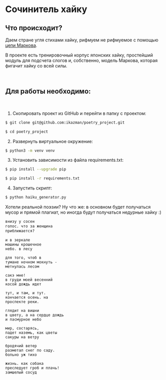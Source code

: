 # Сочинитель хайку

## Что происходит? <a name = "about"></a>

Даем стране угля стихами хайку, рифмуем не рифмуемое с помощью [цепи Маркова](https://ru.wikipedia.org/wiki/%D0%A6%D0%B5%D0%BF%D1%8C_%D0%9C%D0%B0%D1%80%D0%BA%D0%BE%D0%B2%D0%B0).

В проекте есть тренировочный корпус японских хайку, простейший модуль для подсчета слогов и, собственно, модель Маркова, которая фигачит хайку со всей силы. 

&nbsp;

## Для работы необходимо:
&nbsp;
1) Скопировать проект из GitHub и перейти в папку с проектом:
```bash
$ git clone git@github.com:ikazman/poetry_project.git
```
```bash
$ cd poetry_project
```
2) Развернуть виртуальное окружение:
```bash
$ python3 -m venv venv
```
3) Установить зависимости из файла requirements.txt:
```bash
$ pip install --upgrade pip
```
```bash
$ pip install -r requirements.txt
```
4) Запустить скрипт:
```bash
$ python haiku_generator.py 
```
Хотели реальной поэзии? Ну что же: в основном будет получаться мусор и прямой плагиат, но иногда будут получаться недурные хайку :)

```bash
внизу у сосен
голос. что за женщина
приближается?
```
```
и в зеркале
машины крошечное
небо. в лесу
```
```
для того, чтоб в
тумане ночном мокнуть -
метнулась лесом
```
```
сакэ мне!
в груди моей весенний
косой дождь идет
```
```
тут, и там, и тут.
кончается осень. на
проспекте реки.
```
```
глядит на вишни
в цвету, а на сердце дождь
и пасмурное небо
```
```
мир, состарясь,
падет наземь, как цветы
сакуры на ветру
```
```
бродячий ветер
разметал снег по саду.
больно уж тихо
```
```
жизнь. как собака
преследует гроб и плачь!
замшелый сосуд
```